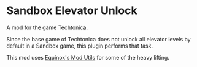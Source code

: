 # Sandbox Elevator Unlock

A mod for the game Techtonica.

Since the base game of Techtonica does not unlock all elevator levels by default in a Sandbox game, this plugin performs that task.

This mod uses [Equinox's Mod Utils](https://github.com/CubeSuite/TTMod-EquinoxsModUtils) for some of the heavy lifting.